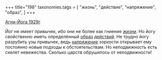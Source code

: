 +++
title="198"
taxonomies.tags = [
 "жизнь",
 "действие",
 "напряжение",
 "образ",
]
+++

[Агни-Йога 1929г](/agni/1929)

Йог не имеет привычек, ибо они не более как гниение [жизни](/tags/жизнь). Но йогу свойственно иметь определённый [образ](/tags/образ) [действий](/tags/действие). Не трудно йогу разрубить узы привычек, ведь [напряжение](/tags/напряжение) зоркости открывает ему постоянно новые подходы к обстоятельствам. Но неподвижность есть скелет невежества. Сколько царств обрушилось от неподвижности!